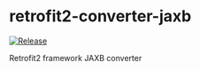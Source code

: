 # retrofit2-converter-jaxb

[![Release](https://jitpack.io/v/cn.javaer/retrofit2-converter-jaxb.svg)](https://jitpack.io/#cn.javaer/retrofit2-converter-jaxb)

Retrofit2 framework JAXB converter
